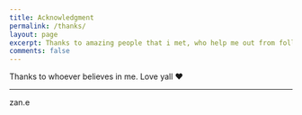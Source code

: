 ```yaml
---
title: Acknowledgment
permalink: /thanks/
layout: page
excerpt: Thanks to amazing people that i met, who help me out from follishness, connecting me with another good person, giving some advice when i'm at a bad things, pulling me from ordinary to be great.
comments: false
---
```


Thanks to whoever believes in me. Love yall ❤️

<hr>

zan.e